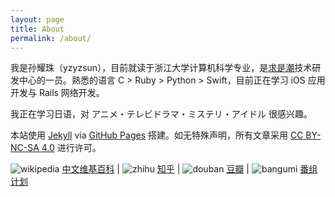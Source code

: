 ```yaml
---
layout: page
title: About
permalink: /about/
---
```


我是孙耀珠（yzyzsun），目前就读于浙江大学计算机科学专业，是[求是潮](http://www.qsc.zju.edu.cn)技术研发中心的一员。熟悉的语言 C > Ruby > Python > Swift，目前正在学习 iOS 应用开发与 Rails 网络开发。

我正在学习日语，对 アニメ・テレビドラマ・ミステリ・アイドル 很感兴趣。

本站使用 [Jekyll](http://jekyllrb.com) via [GitHub Pages](https://pages.github.com) 搭建。如无特殊声明，所有文章采用 [CC BY-NC-SA 4.0](http://creativecommons.org/licenses/by-nc-sa/4.0/deed.zh) 进行许可。

![wikipedia](/images/wikipedia.ico) [中文维基百科](https://zh.wikipedia.org/wiki/User:Yzyzsun) |
![zhihu](/images/zhihu.ico) [知乎](http://www.zhihu.com/people/yzyzsun) |
![douban](/images/douban.ico) [豆瓣](http://www.douban.com/people/yzyzsun/) |
![bangumi](/images/bangumi.ico) [番组计划](http://bgm.tv/user/yzyzsun)
